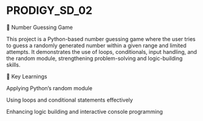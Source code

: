 # PRODIGY_SD_02
🎲 Number Guessing Game

This project is a Python-based number guessing game where the user tries to guess a randomly generated number within a given range and limited attempts. It demonstrates the use of loops, conditionals, input handling, and the random module, strengthening problem-solving and logic-building skills.

🔑 Key Learnings

Applying Python’s random module

Using loops and conditional statements effectively

Enhancing logic building and interactive console programming
